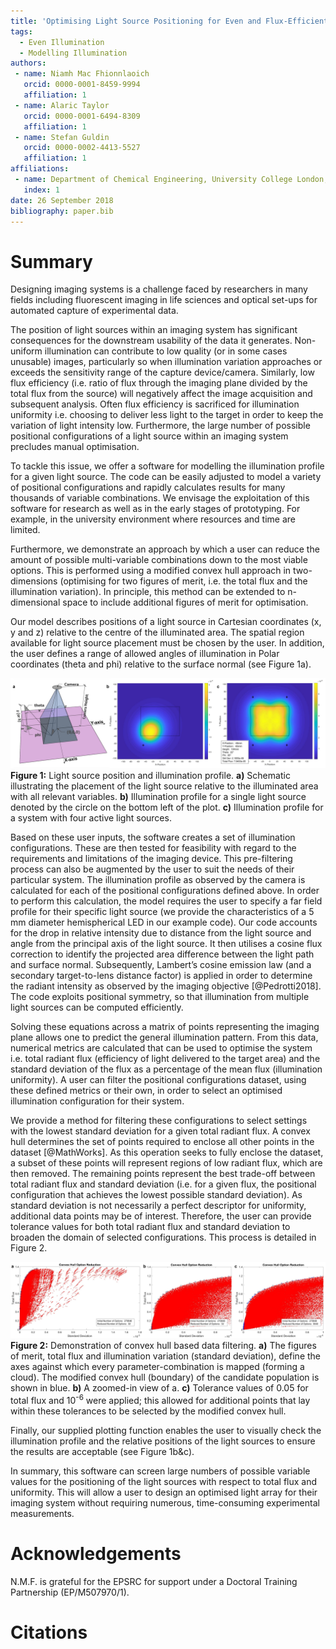 ```yaml
---
title: 'Optimising Light Source Positioning for Even and Flux-Efficient Illumination'
tags:
  - Even Illumination
  - Modelling Illumination
authors:
 - name: Niamh Mac Fhionnlaoich 
   orcid: 0000-0001-8459-9994
   affiliation: 1
 - name: Alaric Taylor
   orcid: 0000-0001-6494-8309
   affiliation: 1
 - name: Stefan Guldin
   orcid: 0000-0002-4413-5527
   affiliation: 1
affiliations:
 - name: Department of Chemical Engineering, University College London, Torrington Place, London WC1E 7JE, U.K.
   index: 1
date: 26 September 2018
bibliography: paper.bib
---
```

# Summary
Designing imaging systems is a challenge faced by researchers in many fields including fluorescent imaging in life sciences and optical set-ups for automated capture of experimental data.  

The position of light sources within an imaging system has significant consequences for the downstream usability of the data it generates. Non-uniform illumination can contribute to low quality (or in some cases unusable) images, particularly so when illumination variation approaches or exceeds the sensitivity range of the capture device/camera. Similarly, low flux efficiency (i.e. ratio of flux through the imaging plane divided by the total flux from the source) will negatively affect the image acquisition and subsequent analysis. Often flux efficiency is sacrificed for illumination uniformity i.e. choosing to deliver less light to the target in order to keep the variation of light intensity low. Furthermore, the large number of possible positional configurations of a light source within an imaging system precludes manual optimisation. 

To tackle this issue, we offer a software for modelling the illumination profile for a given light source. The code can be easily adjusted to model a variety of positional configurations and rapidly calculates results for many thousands of variable combinations.  We envisage the exploitation of this software for research as well as in the early stages of prototyping.  For example, in the university environment where resources and time are limited.  
    
Furthermore, we demonstrate an approach by which a user can reduce the amount of possible multi-variable combinations down to the most viable options. This is performed using a modified convex hull approach in two-dimensions (optimising for two figures of merit, i.e. the total flux and the illumination variation). In principle, this method can be extended to n-dimensional space to include additional figures of merit for optimisation.

Our model describes positions of a light source in Cartesian coordinates (x, y and z) relative to the centre of the illuminated area. The spatial region available for light source placement must be chosen by the user. In addition, the user defines a range of allowed angles of illumination in Polar coordinates (theta and phi) relative to the surface normal (see Figure 1a).

![](https://raw.githubusercontent.com/adrena-lab/Optimising-Light-Source-Positioning/Code/Figures/Figure1.png)
**Figure 1:**  Light source position and illumination profile. **a)** Schematic illustrating the placement of the light source relative to the illuminated area with all relevant variables. **b)** Illumination profile for a single light source denoted by the circle on the bottom left of the plot. **c)** Illumination profile for a system with four active light sources. 

Based on these user inputs, the software creates a set of illumination configurations.  These are then tested for feasibility with regard to the requirements and limitations of the imaging device. This pre-filtering process can also be augmented by the user to suit the needs of their particular system.
The illumination profile as observed by the camera is calculated for each of the positional configurations defined above.  In order to perform this calculation, the model requires the user to specify a far field profile for their specific light source (we provide the characteristics of a 5 mm diameter hemispherical LED in our example code). Our code accounts for the drop in relative intensity due to distance from the light source and angle from the principal axis of the light source. It then utilises a cosine flux correction to identify the projected area difference between the light path and surface normal. Subsequently, Lambert’s cosine emission law (and a secondary target-to-lens distance factor) is applied in order to determine the radiant intensity as observed by the imaging objective [@Pedrotti2018]. The code exploits positional symmetry, so that illumination from multiple light sources can be computed efficiently.

Solving these equations across a matrix of points representing the imaging plane allows one to predict the general illumination pattern.  From this data, numerical metrics are calculated that can be used to optimise the system i.e. total radiant flux (efficiency of light delivered to the target area) and the standard deviation of the flux as a percentage of the mean flux (illumination uniformity). A user can filter the positional configurations dataset, using these defined metrics or their own, in order to select an optimised illumination configuration for their system. 

We provide a method for filtering these configurations to select settings with the lowest standard deviation for a given total radiant flux.  A convex hull determines the set of points required to enclose all other points in the dataset [@MathWorks].  As this operation seeks to fully enclose the dataset, a subset of these points will represent regions of low radiant flux, which are then removed.  The remaining points represent the best trade-off between total radiant flux and standard deviation (i.e. for a given flux, the positional configuration that achieves the lowest possible standard deviation).  As standard deviation is not necessarily a perfect descriptor for uniformity, additional data points may be of interest.  Therefore, the user can provide tolerance values for both total radiant flux and standard deviation to broaden the domain of selected configurations.  This process is detailed in Figure 2.  
    
![](https://raw.githubusercontent.com/adrena-lab/Optimising-Light-Source-Positioning/Code/Figures/Figure2-2.png)
**Figure 2:**  Demonstration of convex hull based data filtering.  **a)** The figures of merit, total flux  and illumination variation (standard deviation), define the axes against which every parameter-combination is mapped (forming a cloud). The modified convex hull (boundary) of the candidate population is shown in blue.  **b)** A zoomed-in view of a.  **c)** Tolerance values of 0.05 for total flux and 10<sup>-6</sup> were applied; this allowed for additional points that lay within these tolerances to be selected by the modified convex hull.  
  
Finally, our supplied plotting function enables the user to visually check the illumination profile and the relative positions of the light sources to ensure the results are acceptable (see Figure 1b&c).  

In summary, this software can screen large numbers of possible variable values for the positioning of the light sources with respect to total flux and uniformity. This will allow a user to design an optimised light array for their imaging system without requiring numerous, time-consuming experimental measurements.

# Acknowledgements

N.M.F. is grateful for the EPSRC for support under a Doctoral Training Partnership (EP/M507970/1).

# Citations
